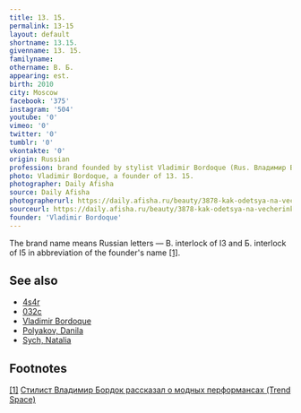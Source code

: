 ```yaml
---
title: 13. 15.
permalink: 13-15
layout: default
shortname: 13.15.
givenname: 13. 15.
familyname:
othername: В. Б.
appearing: est.
birth: 2010
city: Moscow
facebook: '375'
instagram: '504'
youtube: '0'
vimeo: '0'
twitter: '0'
tumblr: '0'
vkontakte: '0'
origin: Russian
profession: brand founded by stylist Vladimir Bordoque (Rus. Владимир Бордок, also Вова Бордо)
photo: Vladimir Bordoque, a founder of 13. 15.
photographer: Daily Afisha
source: Daily Afisha
photographerurl: https://daily.afisha.ru/beauty/3878-kak-odetsya-na-vecherinku-delovuyu-vstrechu-i-domashniy-prazdnik-za-10-000-rubley/
sourceurl: https://daily.afisha.ru/beauty/3878-kak-odetsya-na-vecherinku-delovuyu-vstrechu-i-domashniy-prazdnik-za-10-000-rubley/
founder: 'Vladimir Bordoque'
---
```


The brand name means Russian letters — В. interlock of I3 and Б. interlock of I5 in abbreviation of the founder's name <span id="a1">[\[1\]](#f1)</span>.

## See also

+ [4s4r](4s4r)
+ [032c](032c)
+ [Vladimir Bordoque](bordoque-vladimir)
+ [Polyakov, Danila](polyakov-danila)
+ [Sych, Natalia](sych-natalia)

## Footnotes

[[1]](#a1) <span id="f1"></span> [Стилист Владимир Бордок рассказал о модных перформансах (Trend Space)](http://www.trendspace.ru/moda/bordok/)
